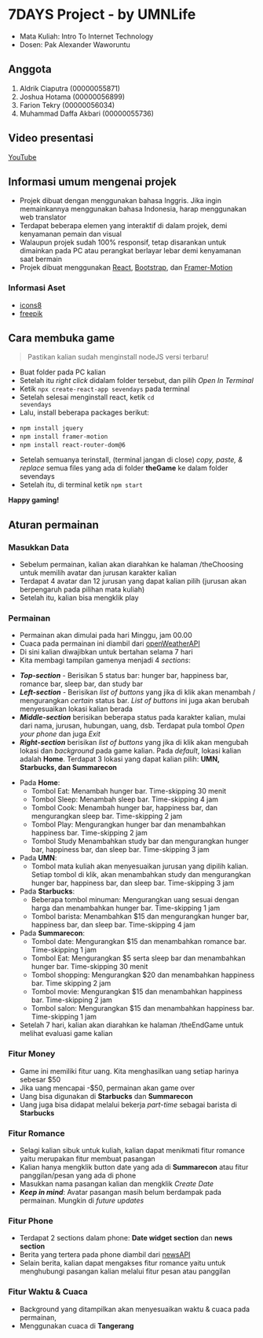 # 7DAYS Project - by UMNLife

* Mata Kuliah: Intro To Internet Technology
* Dosen: Pak Alexander Waworuntu

## Anggota

1. Aldrik Ciaputra (00000055871)
2. Joshua Hotama (00000056899)
2. Farion Tekry (00000056034)
4. Muhammad Daffa Akbari (00000055736)

## Video presentasi
[YouTube](https://youtu.be/xW7U0wtGH7s)

## Informasi umum mengenai projek
 
* Projek dibuat dengan menggunakan bahasa Inggris. Jika ingin memainkannya menggunakan bahasa Indonesia, harap menggunakan web translator
* Terdapat beberapa elemen yang interaktif di dalam projek, demi kenyamanan pemain dan visual
* Walaupun projek sudah 100% responsif, tetap disarankan untuk dimainkan pada PC atau perangkat berlayar lebar demi kenyamanan saat bermain
* Projek dibuat menggunakan [React](https://reactjs.org/), [Bootstrap](https://getbootstrap.com), dan [Framer-Motion](https://www.framer.com/motion/)

### Informasi Aset

* [icons8](https://www.icons8.com/)
* [freepik](https://www.freepik.com)

## Cara membuka game
> Pastikan kalian sudah menginstall nodeJS versi terbaru!
* Buat folder pada PC kalian
* Setelah itu <i>right click</i> didalam folder tersebut, dan pilih <i>Open In Terminal</i>
* Ketik <code>npx create-react-app sevendays</code> pada terminal
* Setelah selesai menginstall react, ketik <code>cd sevendays</code>
* Lalu, install beberapa packages berikut: 
 - <code>npm install jquery</code>
 - <code>npm install framer-motion</code>
 - <code>npm install react-router-dom@6</code>
* Setelah semuanya terinstall, (terminal jangan di close) <i>copy, paste, & replace</i> semua files yang ada di folder <strong>theGame</strong> ke dalam folder sevendays
* Setelah itu, di terminal ketik <code>npm start</code>

<strong>Happy gaming!</strong>

## Aturan permainan

### Masukkan Data
* Sebelum permainan, kalian akan diarahkan ke halaman /theChoosing untuk memilih avatar dan jurusan karakter kalian
* Terdapat 4 avatar dan 12 jurusan yang dapat kalian pilih (jurusan akan berpengaruh pada pilihan mata kuliah)
* Setelah itu, kalian bisa mengklik play

### Permainan
* Permainan akan dimulai pada hari Minggu, jam 00.00
* Cuaca pada permainan ini diambil dari [openWeatherAPI](https://openweathermap.org/)
* Di sini kalian diwajibkan untuk bertahan selama 7 hari
* Kita membagi tampilan gamenya menjadi 4 <i>sections</i>:
 - <strong><i>Top-section</i></strong> - Berisikan 5 status bar: hunger bar, happiness bar, romance bar, sleep bar, dan study bar
 - <strong><i>Left-section</i></strong> - Berisikan <i>list of buttons</i> yang jika di klik akan menambah / mengurangkan <i>certain</i> status bar. <i>List of buttons</i> ini juga akan berubah menyesuaikan lokasi kalian berada
 - <strong><i>Middle-section</i></strong> berisikan beberapa status pada karakter kalian, mulai dari nama, jurusan, hubungan, uang, dsb. Terdapat pula tombol <i>Open your phone</i> dan juga <i>Exit</i>
  - <strong><i>Right-section</i></strong> berisikan <i>list of buttons</i> yang jika di klik akan mengubah lokasi dan <i>background</i> pada game kalian. Pada <i>default</i>, lokasi kalian adalah <strong>Home</strong>. Terdapat 3 lokasi yang dapat kalian pilih: <strong>UMN, Starbucks, dan Summarecon</strong>
* Pada <strong>Home</strong>:
  - Tombol Eat: Menambah hunger bar. Time-skipping 30 menit
  - Tombol Sleep: Menambah sleep bar. Time-skipping 4 jam
  - Tombol Cook: Menambah hunger bar, happiness bar, dan mengurangkan sleep bar. Time-skipping 2 jam
  - Tombol Play: Mengurangkan hunger bar dan menambahkan happiness bar. Time-skipping 2 jam
  - Tombol Study Menambahkan study bar dan mengurangkan hunger bar, happiness bar, dan sleep bar. Time-skipping 3 jam
* Pada <strong>UMN</strong>:
  - Tombol mata kuliah akan menyesuaikan jurusan yang dipilih kalian. Setiap tombol di klik, akan menambahkan study dan mengurangkan hunger bar, happiness bar, dan sleep bar. Time-skipping 3 jam
* Pada <strong>Starbucks</strong>:
  - Beberapa tombol minuman: Mengurangkan uang sesuai dengan harga dan menambahkan hunger bar. Time-skipping 1 jam
  - Tombol barista: Menambahkan $15 dan mengurangkan hunger bar, happiness bar, dan sleep bar. Time-skipping 4 jam
* Pada <strong>Summarecon</strong>:
  - Tombol date: Mengurangkan $15 dan menambahkan romance bar. Time-skipping 1 jam
  - Tombol Eat: Mengurangkan $5 serta sleep bar dan menambahkan hunger bar. Time-skipping 30 menit 
  - Tombol shopping: Mengurangkan $20 dan menambahkan happiness bar. Time skipping 2 jam
  - Tombol movie: Mengurangkan $15 dan menambahkan happiness bar. Time-skipping 2 jam
  - Tombol salon: Mengurangkan $15 dan menambahkan happiness bar. Time-skipping 1 jam
* Setelah 7 hari, kalian akan diarahkan ke halaman /theEndGame untuk melihat evaluasi game kalian
  
### Fitur Money 
* Game ini memiliki fitur uang. Kita menghasilkan uang setiap harinya sebesar $50
* Jika uang mencapai -$50, permainan akan game over 
* Uang bisa digunakan di <strong>Starbucks</strong> dan <strong>Summarecon</strong>
* Uang juga bisa didapat melalui bekerja <i>part-time</i> sebagai barista di <strong>Starbucks</strong>

### Fitur Romance
* Selagi kalian sibuk untuk kuliah, kalian dapat menikmati fitur romance yaitu merupakan fitur membuat pasangan
* Kalian hanya mengklik button date yang ada di <strong>Summarecon</strong> atau fitur panggilan/pesan yang ada di phone
* Masukkan nama pasangan kalian dan mengklik <i>Create Date</i>
* <strong><i>Keep in mind</i></strong>: Avatar pasangan masih belum berdampak pada permainan. Mungkin di <i>future updates</i>

### Fitur Phone
* Terdapat 2 sections dalam phone: <strong>Date widget section</strong> dan <strong>news section</strong>
* Berita yang tertera pada phone diambil dari [newsAPI](https://newsapi.org/)
* Selain berita, kalian dapat mengakses fitur romance yaitu untuk menghubungi pasangan kalian melalui fitur pesan atau panggilan

### Fitur Waktu & Cuaca
* Background yang ditampilkan akan menyesuaikan waktu & cuaca pada permainan, 
* Menggunakan cuaca di <strong>Tangerang</strong>